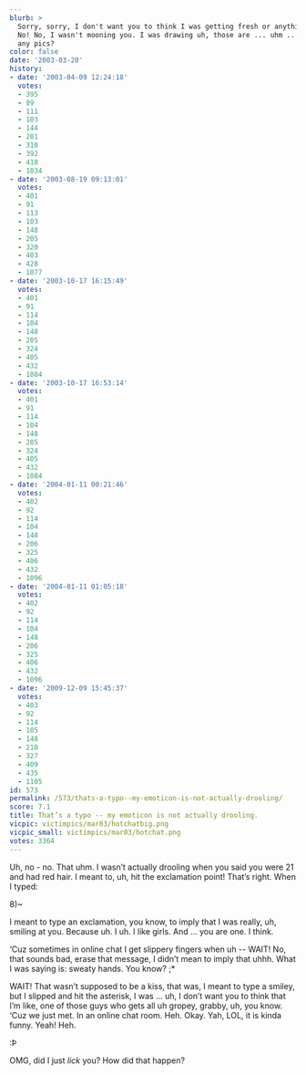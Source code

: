 ```yaml
---
blurb: >
  Sorry, sorry, I don't want you to think I was getting fresh or anything. (\_\|\_)
  No! No, I wasn't mooning you. I was drawing uh, those are ... uhm ... do you have
  any pics?
color: false
date: '2003-03-20'
history:
- date: '2003-04-09 12:24:18'
  votes:
  - 395
  - 89
  - 111
  - 103
  - 144
  - 201
  - 310
  - 392
  - 418
  - 1034
- date: '2003-08-19 09:13:01'
  votes:
  - 401
  - 91
  - 113
  - 103
  - 148
  - 205
  - 320
  - 403
  - 428
  - 1077
- date: '2003-10-17 16:15:49'
  votes:
  - 401
  - 91
  - 114
  - 104
  - 148
  - 205
  - 324
  - 405
  - 432
  - 1084
- date: '2003-10-17 16:53:14'
  votes:
  - 401
  - 91
  - 114
  - 104
  - 148
  - 205
  - 324
  - 405
  - 432
  - 1084
- date: '2004-01-11 00:21:46'
  votes:
  - 402
  - 92
  - 114
  - 104
  - 148
  - 206
  - 325
  - 406
  - 432
  - 1096
- date: '2004-01-11 01:05:18'
  votes:
  - 402
  - 92
  - 114
  - 104
  - 148
  - 206
  - 325
  - 406
  - 432
  - 1096
- date: '2009-12-09 15:45:37'
  votes:
  - 403
  - 92
  - 114
  - 105
  - 148
  - 210
  - 327
  - 409
  - 435
  - 1105
id: 573
permalink: /573/thats-a-typo--my-emoticon-is-not-actually-drooling/
score: 7.1
title: That’s a typo -- my emoticon is not actually drooling.
vicpic: victimpics/mar03/hotchatbig.png
vicpic_small: victimpics/mar03/hotchat.png
votes: 3364
---
```


Uh, no - no. That uhm. I wasn’t actually drooling when you said you were
21 and had red hair. I meant to, uh, hit the exclamation point! That’s
right. When I typed:

8)~

I meant to type an exclamation, you know, to imply that I was really,
uh, smiling at you. Because uh. I uh. I like girls. And ... you are one.
I think.

‘Cuz sometimes in online chat I get slippery fingers when uh -- WAIT!
No, that sounds bad, erase that message, I didn’t mean to imply that
uhhh. What I was saying is: sweaty hands. You know? ;\*

WAIT! That wasn’t supposed to be a kiss, that was, I meant to type a
smiley, but I slipped and hit the asterisk, I was ... uh, I don’t want
you to think that I’m like, one of those guys who gets all uh gropey,
grabby, uh, you know. ‘Cuz we just met. In an online chat room. Heh.
Okay. Yah, LOL, it is kinda funny. Yeah! Heh.

:Þ

OMG, did I just *lick* you? How did that happen?
